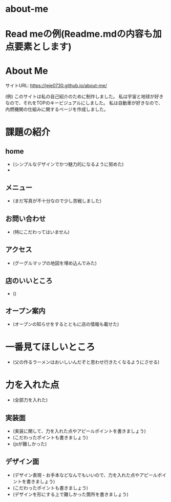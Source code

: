 # about-me
# Read meの例(Readme.mdの内容も加点要素とします)

# About Me 

サイトURL: https://jeje0730.github.io/about-me/

(例)
このサイトは私の自己紹介のために制作しました。
私は宇宙と地球が好きなので、それをTOPのキービジュアルにしました。
私は自動車が好きなので、内燃機関の仕組みに関するページを作成しました。


# 課題の紹介

## home

- (シンプルなデザインでかつ魅力的になるように努めた)
- 

## メニュー

- (まだ写真が不十分なので少し苦戦しました)

## お問い合わせ

- (特にこだわってはいません)

## アクセス

- (グーグルマップの地図を埋め込んでみた)

## 店のいいところ

- ()

## オープン案内

- (オープンの知らせをするとともに店の情報も載せた)

# 一番見てほしいところ

- (父の作るラーメンはおいしいんだぞと思わせ行きたくなるようにさせる)

# 力を入れた点

- (全部力を入れた)

## 実装面

- (実装に関して、力を入れた点やアピールポイントを書きましょう)
- (こだわったポイントも書きましょう)
- (jsが難しかった)

## デザイン面

- (デザイン表現・お手本などなんでもいいので、力を入れた点やアピールポイントを書きましょう)
- (こだわったポイントも書きましょう)
- (デザインを形にする上で難しかった箇所を書きましょう)
